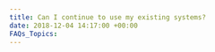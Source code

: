 ```yaml
---
title: Can I continue to use my existing systems?
date: 2018-12-04 14:17:00 +00:00
FAQs_Topics: 
---
```



